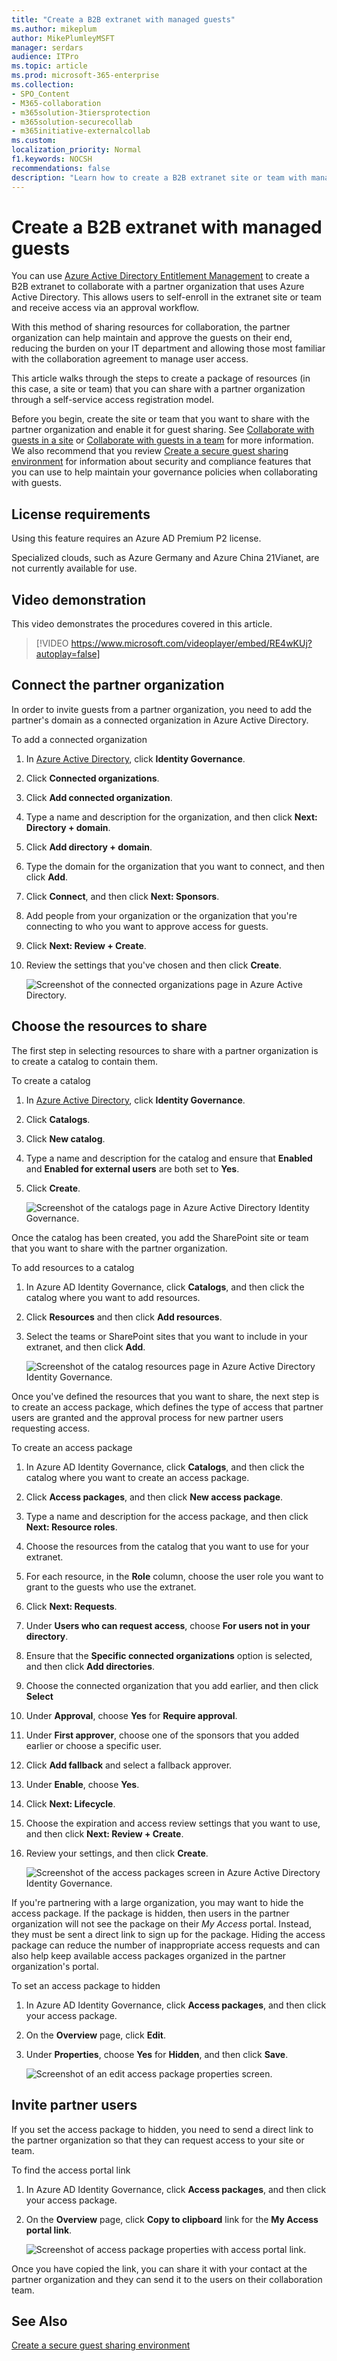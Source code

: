 ```yaml
---
title: "Create a B2B extranet with managed guests"
ms.author: mikeplum
author: MikePlumleyMSFT
manager: serdars
audience: ITPro
ms.topic: article
ms.prod: microsoft-365-enterprise
ms.collection: 
- SPO_Content
- M365-collaboration
- m365solution-3tiersprotection
- m365solution-securecollab
- m365initiative-externalcollab
ms.custom: 
localization_priority: Normal
f1.keywords: NOCSH
recommendations: false
description: "Learn how to create a B2B extranet site or team with managed guests from a partner organization."
---
```


# Create a B2B extranet with managed guests

You can use [Azure Active Directory Entitlement Management](/azure/active-directory/governance/entitlement-management-overview) to create a B2B extranet to collaborate with a partner organization that uses Azure Active Directory. This allows users to self-enroll in the extranet site or team and receive access via an approval workflow.

With this method of sharing resources for collaboration, the partner organization can help maintain and approve the guests on their end, reducing the burden on your IT department and allowing those most familiar with the collaboration agreement to manage user access.

This article walks through the steps to create a package of resources (in this case, a site or team) that you can share with a partner organization through a self-service access registration model. 

Before you begin, create the site or team that you want to share with the partner organization and enable it for guest sharing. See [Collaborate with guests in a site](collaborate-in-site.md) or [Collaborate with guests in a team](collaborate-as-team.md) for more information. We also recommend that you review [Create a secure guest sharing environment](create-secure-guest-sharing-environment.md) for information about security and compliance features that you can use to help maintain your governance policies when collaborating with guests.

## License requirements

Using this feature requires an Azure AD Premium P2 license. 

Specialized clouds, such as Azure Germany and Azure China 21Vianet, are not currently available for use.

## Video demonstration

This video demonstrates the procedures covered in this article.

> [!VIDEO https://www.microsoft.com/videoplayer/embed/RE4wKUj?autoplay=false]

## Connect the partner organization

In order to invite guests from a partner organization, you need to add the partner's domain as a connected organization in Azure Active Directory.

To add a connected organization
1. In [Azure Active Directory](https://aad.portal.azure.com), click **Identity Governance**.
2. Click **Connected organizations**.
4. Click **Add connected organization**.
5. Type a name and description for the organization, and then click **Next: Directory + domain**.
6. Click **Add directory + domain**.
7. Type the domain for the organization that you want to connect, and then click **Add**.
8. Click **Connect**, and then click **Next: Sponsors**.
9. Add people from your organization or the organization that you're connecting to who you want to approve access for guests.
10. Click **Next: Review + Create**.
11. Review the settings that you've chosen and then click **Create**.

    ![Screenshot of the connected organizations page in Azure Active Directory.](../media/identity-governance-connected-organizations.png)

## Choose the resources to share

The first step in selecting resources to share with a partner organization is to create a catalog to contain them.

To create a catalog
1. In [Azure Active Directory](https://aad.portal.azure.com), click **Identity Governance**.
2. Click **Catalogs**.
3. Click **New catalog**.
4. Type a name and description for the catalog and ensure that **Enabled** and **Enabled for external users** are both set to **Yes**.
5. Click **Create**.

   ![Screenshot of the catalogs page in Azure Active Directory Identity Governance.](../media/identity-governance-catalogs.png)

Once the catalog has been created, you add the SharePoint site or team that you want to share with the partner organization.

To add resources to a catalog
1. In Azure AD Identity Governance, click **Catalogs**, and then click the catalog where you want to add resources.
2. Click **Resources** and then click **Add resources**.
3. Select the teams or SharePoint sites that you want to include in your extranet, and then click **Add**.

   ![Screenshot of the catalog resources page in Azure Active Directory Identity Governance.](../media/identity-governance-catalog-resource.png)

Once you've defined the resources that you want to share, the next step is to create an access package, which defines the type of access that partner users are granted and the approval process for new partner users requesting access.

To create an access package
1. In Azure AD Identity Governance, click **Catalogs**, and then click the catalog where you want to create an access package.
2. Click **Access packages**, and then click **New access package**.
3. Type a name and description for the access package, and then click **Next: Resource roles**.
4. Choose the resources from the catalog that you want to use for your extranet.
5. For each resource, in the **Role** column, choose the user role you want to grant to the guests who use the extranet.
6. Click **Next: Requests**.
7. Under **Users who can request access**, choose **For users not in your directory**.
8. Ensure that the **Specific connected organizations** option is selected, and then click **Add directories**.
9. Choose the connected organization that you add earlier, and then click **Select**
10. Under **Approval**, choose **Yes** for **Require approval**.
11. Under **First approver**, choose one of the sponsors that you added earlier or choose a specific user.
12. Click **Add fallback** and select a fallback approver.
13. Under **Enable**, choose **Yes**.
14. Click **Next: Lifecycle**.
15. Choose the expiration and access review settings that you want to use, and then click **Next: Review + Create**.
16. Review your settings, and then click **Create**.

    ![Screenshot of the access packages screen in Azure Active Directory Identity Governance.](../media/identity-governance-access-packages.png)

If you're partnering with a large organization, you may want to hide the access package. If the package is hidden, then users in the partner organization will not see the package on their *My Access* portal. Instead, they must be sent a direct link to sign up for the package. Hiding the access package can reduce the number of inappropriate access requests and can also help keep available access packages organized in the partner organization's portal.

To set an access package to hidden
1. In Azure AD Identity Governance, click **Access packages**, and then click your access package.
2. On the **Overview** page, click **Edit**.
3. Under **Properties**, choose **Yes** for **Hidden**, and then click **Save**.

   ![Screenshot of an edit access package properties screen.](../media/identity-governance-access-package-hidden.png)

## Invite partner users

If you set the access package to hidden, you need to send a direct link to the partner organization so that they can request access to your site or team.

To find the access portal link
1. In Azure AD Identity Governance, click **Access packages**, and then click your access package.
2. On the **Overview** page, click **Copy to clipboard** link for the **My Access portal link**.

   ![Screenshot of access package properties with access portal link.](../media/identity-governance-access-portal-link.png)

Once you have copied the link, you can share it with your contact at the partner organization and they can send it to the users on their collaboration team.

## See Also

[Create a secure guest sharing environment](create-secure-guest-sharing-environment.md)